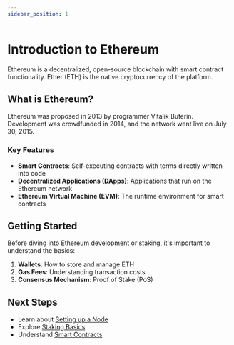 ```yaml
---
sidebar_position: 1
---
```


# Introduction to Ethereum

Ethereum is a decentralized, open-source blockchain with smart contract functionality. Ether (ETH) is the native cryptocurrency of the platform.

## What is Ethereum?

Ethereum was proposed in 2013 by programmer Vitalik Buterin. Development was crowdfunded in 2014, and the network went live on July 30, 2015.

### Key Features

- **Smart Contracts**: Self-executing contracts with terms directly written into code
- **Decentralized Applications (DApps)**: Applications that run on the Ethereum network
- **Ethereum Virtual Machine (EVM)**: The runtime environment for smart contracts

## Getting Started

Before diving into Ethereum development or staking, it's important to understand the basics:

1. **Wallets**: How to store and manage ETH
2. **Gas Fees**: Understanding transaction costs
3. **Consensus Mechanism**: Proof of Stake (PoS)

## Next Steps

- Learn about [Setting up a Node](./node-setup)
- Explore [Staking Basics](./staking-basics)
- Understand [Smart Contracts](./smart-contracts)
